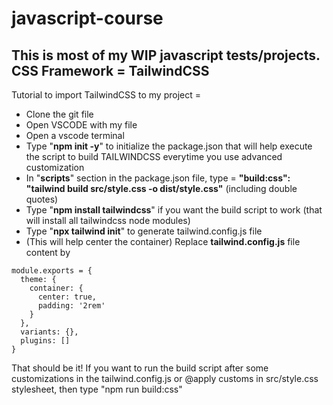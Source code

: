 # javascript-course

## This is most of my WIP javascript tests/projects. CSS Framework = TailwindCSS

Tutorial to import TailwindCSS to my project =

- Clone the git file
- Open VSCODE with my file
- Open a vscode terminal
- Type "**npm init -y**" to initialize the package.json that will help execute the script to build TAILWINDCSS everytime you use advanced customization
- In "**scripts**" section in the package.json file, type = **"build:css": "tailwind build src/style.css -o dist/style.css"** (including double quotes)
- Type "**npm install tailwindcss**" if you want the build script to work (that will install all tailwindcss node modules)
- Type "**npx tailwind init**" to generate tailwind.config.js file
- (This will help center the container) Replace **tailwind.config.js** file content by 

```
module.exports = {
  theme: {
    container: {
      center: true,
      padding: '2rem'
    }
  },
  variants: {},
  plugins: []
}
```

That should be it! If you want to run the build script after some customizations in the tailwind.config.js or @apply customs in src/style.css stylesheet, then type "npm run build:css"
